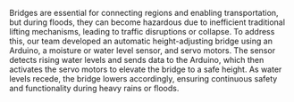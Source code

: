 Bridges are essential for connecting regions and enabling transportation, but during floods, they can become hazardous due to inefficient traditional lifting mechanisms, leading to traffic disruptions or collapse. To address this, our team developed an automatic height-adjusting bridge using an Arduino, a moisture or water level sensor, and servo motors. The sensor detects rising water levels and sends data to the Arduino, which then activates the servo motors to elevate the bridge to a safe height. As water levels recede, the bridge lowers accordingly, ensuring continuous safety and functionality during heavy rains or floods.
